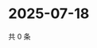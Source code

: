# 2025-07-18

共 0 条

<!-- BEGIN ZHIHUQUESTIONS -->
<!-- 最后更新时间 Fri Jul 18 2025 10:58:14 GMT+0800 (China Standard Time) -->

<!-- END ZHIHUQUESTIONS -->
